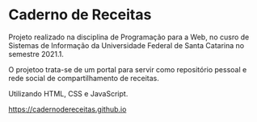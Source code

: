 # Caderno de Receitas

Projeto realizado na disciplina de Programação para a Web, no cusro de Sistemas de Informação da Universidade Federal de Santa Catarina no semestre 2021.1.

O projetoo trata-se de um portal para servir como repositório pessoal e rede social de compartilhamento de receitas.

Utilizando HTML, CSS e JavaScript.

https://cadernodereceitas.github.io

